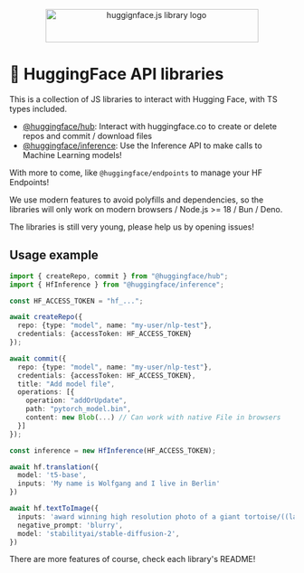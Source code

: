 <p align="center"">
  <picture>
    <source media="(prefers-color-scheme: dark)" srcset="https://huggingface.co/datasets/huggingface/documentation-images/raw/main/huggingfacejs-dark.svg">
    <source media="(prefers-color-scheme: light)" srcset="https://huggingface.co/datasets/huggingface/documentation-images/raw/main/huggingfacejs-light.svg">
    <img alt="huggignface.js library logo" src="https://huggingface.co/datasets/huggingface/documentation-images/raw/main/huggingfacejs-light.svg" width="376" height="59" style="max-width: 100%;">
  </picture>
</p>

# 🤗 HuggingFace API libraries

This is a collection of JS libraries to interact with Hugging Face, with TS types included.

- [@huggingface/hub](packages/hub/README.md): Interact with huggingface.co to create or delete repos and commit / download files
- [@huggingface/inference](packages/inference/README.md): Use the Inference API to make calls to Machine Learning models!

With more to come, like `@huggingface/endpoints` to manage your HF Endpoints!

We use modern features to avoid polyfills and dependencies, so the libraries will only work on modern browsers / Node.js >= 18 / Bun / Deno. 

The libraries is still very young, please help us by opening issues!

## Usage example

```ts
import { createRepo, commit } from "@huggingface/hub";
import { HfInference } from "@huggingface/inference";

const HF_ACCESS_TOKEN = "hf_...";

await createRepo({
  repo: {type: "model", name: "my-user/nlp-test"},
  credentials: {accessToken: HF_ACCESS_TOKEN}
});

await commit({
  repo: {type: "model", name: "my-user/nlp-test"},
  credentials: {accessToken: HF_ACCESS_TOKEN},
  title: "Add model file",
  operations: [{
    operation: "addOrUpdate",
    path: "pytorch_model.bin",
    content: new Blob(...) // Can work with native File in browsers
  }]
});

const inference = new HfInference(HF_ACCESS_TOKEN);

await hf.translation({
  model: 't5-base',
  inputs: 'My name is Wolfgang and I live in Berlin'
})

await hf.textToImage({
  inputs: 'award winning high resolution photo of a giant tortoise/((ladybird)) hybrid, [trending on artstation]',
  negative_prompt: 'blurry',
  model: 'stabilityai/stable-diffusion-2',
})
```

There are more features of course, check each library's README!
